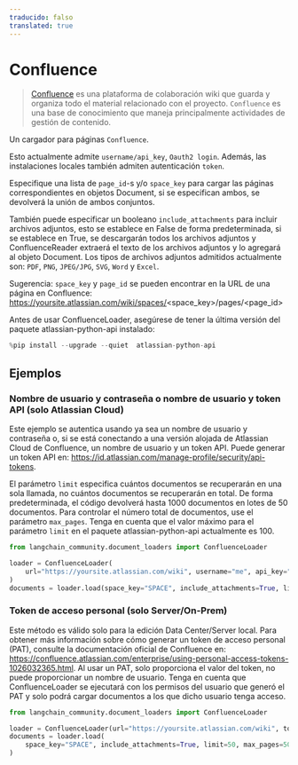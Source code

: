 ```yaml
---
traducido: falso
translated: true
---
```


# Confluence

>[Confluence](https://www.atlassian.com/software/confluence) es una plataforma de colaboración wiki que guarda y organiza todo el material relacionado con el proyecto. `Confluence` es una base de conocimiento que maneja principalmente actividades de gestión de contenido.

Un cargador para páginas `Confluence`.

Esto actualmente admite `username/api_key`, `Oauth2 login`. Además, las instalaciones locales también admiten autenticación `token`.

Especifique una lista de `page_id`-s y/o `space_key` para cargar las páginas correspondientes en objetos Document, si se especifican ambos, se devolverá la unión de ambos conjuntos.

También puede especificar un booleano `include_attachments` para incluir archivos adjuntos, esto se establece en False de forma predeterminada, si se establece en True, se descargarán todos los archivos adjuntos y ConfluenceReader extraerá el texto de los archivos adjuntos y lo agregará al objeto Document. Los tipos de archivos adjuntos admitidos actualmente son: `PDF`, `PNG`, `JPEG/JPG`, `SVG`, `Word` y `Excel`.

Sugerencia: `space_key` y `page_id` se pueden encontrar en la URL de una página en Confluence: https://yoursite.atlassian.com/wiki/spaces/<space_key>/pages/<page_id>

Antes de usar ConfluenceLoader, asegúrese de tener la última versión del paquete atlassian-python-api instalado:

```python
%pip install --upgrade --quiet  atlassian-python-api
```

## Ejemplos

### Nombre de usuario y contraseña o nombre de usuario y token API (solo Atlassian Cloud)

Este ejemplo se autentica usando ya sea un nombre de usuario y contraseña o, si se está conectando a una versión alojada de Atlassian Cloud de Confluence, un nombre de usuario y un token API.
Puede generar un token API en: https://id.atlassian.com/manage-profile/security/api-tokens.

El parámetro `limit` especifica cuántos documentos se recuperarán en una sola llamada, no cuántos documentos se recuperarán en total.
De forma predeterminada, el código devolverá hasta 1000 documentos en lotes de 50 documentos. Para controlar el número total de documentos, use el parámetro `max_pages`.
Tenga en cuenta que el valor máximo para el parámetro `limit` en el paquete atlassian-python-api actualmente es 100.

```python
from langchain_community.document_loaders import ConfluenceLoader

loader = ConfluenceLoader(
    url="https://yoursite.atlassian.com/wiki", username="me", api_key="12345"
)
documents = loader.load(space_key="SPACE", include_attachments=True, limit=50)
```

### Token de acceso personal (solo Server/On-Prem)

Este método es válido solo para la edición Data Center/Server local.
Para obtener más información sobre cómo generar un token de acceso personal (PAT), consulte la documentación oficial de Confluence en: https://confluence.atlassian.com/enterprise/using-personal-access-tokens-1026032365.html.
Al usar un PAT, solo proporciona el valor del token, no puede proporcionar un nombre de usuario.
Tenga en cuenta que ConfluenceLoader se ejecutará con los permisos del usuario que generó el PAT y solo podrá cargar documentos a los que dicho usuario tenga acceso.

```python
from langchain_community.document_loaders import ConfluenceLoader

loader = ConfluenceLoader(url="https://yoursite.atlassian.com/wiki", token="12345")
documents = loader.load(
    space_key="SPACE", include_attachments=True, limit=50, max_pages=50
)
```
